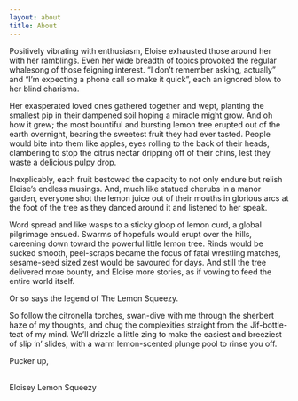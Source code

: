 ```yaml
---
layout: about
title: About
---
```

Positively vibrating with enthusiasm, Eloise exhausted those around her with her ramblings. Even her wide breadth of topics provoked the regular whalesong of those feigning interest. “I don’t remember asking, actually” and “I’m expecting a phone call so make it quick”, each an ignored blow to her blind charisma.  


Her exasperated loved ones gathered together and wept, planting the smallest pip in their dampened soil hoping a miracle might grow. And oh how it grew; the most bountiful and bursting lemon tree erupted out of the earth overnight, bearing the sweetest fruit they had ever tasted. People would bite into them like apples, eyes rolling to the back of their heads, clambering to stop the citrus nectar dripping off of their chins, lest they waste a delicious pulpy drop.   


Inexplicably, each fruit bestowed the capacity to not only endure but relish Eloise’s endless musings. And, much like statued cherubs in a manor garden, everyone shot the lemon juice out of their mouths in glorious arcs at the foot of the tree as they danced around it and listened to her speak. 


Word spread and like wasps to a sticky gloop of lemon curd, a global pilgrimage ensued. Swarms of hopefuls would erupt over the hills, careening down toward the powerful little lemon tree. Rinds would be sucked smooth, peel-scraps became the focus of fatal wrestling matches, sesame-seed sized zest would be savoured for days. And still the tree delivered more bounty, and Eloise more stories, as if vowing to feed the entire world itself. 


Or so says the legend of The Lemon Squeezy.


So follow the citronella torches, swan-dive with me through the sherbert haze of my thoughts, and chug the complexities straight from the Jif-bottle-teat of my mind. We’ll drizzle a little zing to make the easiest and breeziest of slip ‘n’ slides, with a warm lemon-scented plunge pool to rinse you off.  


Pucker up,
  
<br />Eloisey Lemon Squeezy

